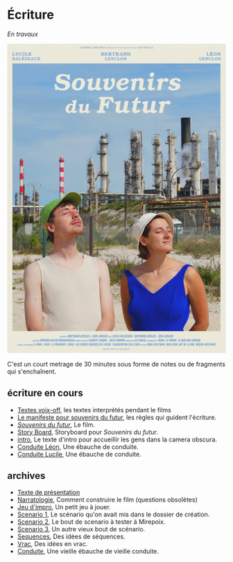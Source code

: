 # Écriture

*En travaux*

   ![Affiche Sovenirs du futur](/contenu/photos/affiche-souvenirs.png)

C'est un court metrage de 30 minutes sous forme de notes ou de fragments qui s'enchaînent.

## écriture en cours
- [Textes voix-off](textes-voix-off.md), les textes interprétés pendant le films
- [Le manifeste pour souvenirs du futur](manifeste.md), les règles qui guident l'écriture.
- [*Souvenirs du futur*](souvenirs-du-futur.md), Le film.
- [Story Board](storyboard.md), Storyboard pour *Souvenirs du futur*.
- [intro](intro.md), Le texte d'intro pour accueillir les gens dans la camera obscura.
- [Conduite Léon](conduite-leon.md), Une ébauche de conduite.
- [Conduite Lucile](conduite-lucile.md), Une ébauche de conduite.

## archives

- [Texte de présentation](presentation.md)
- [Narratologie](narratologie.md), Comment construire le film (questions obsolètes)
- [Jeu d'impro](jeuimpro.md), Un petit jeu à jouer.
- [Scenario 1](scenar1.md), Le scénario qu'on avait mis dans le dossier de création.
- [Scenario 2](scenar2.md), Le bout de scenario à tester à Mirepoix.
- [Scenario 3](scenar3.md), Un autre vieux bout de scénario.
- [Sequences](sequences.md), Des idées de séquences.
- [Vrac](vrac.md), Des idées en vrac.
- [Conduite](conduite.md), Une vieille ébauche de vieille conduite.
